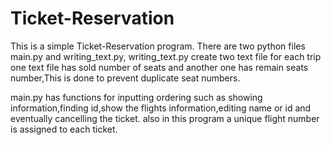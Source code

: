 # Ticket-Reservation
This is a simple Ticket-Reservation program.
There are two python files main.py and writing_text.py, writing_text.py create two text file for each trip one text file has sold number
of seats and another one has remain seats number,This is done to prevent duplicate seat numbers.

main.py has functions for inputting ordering such as showing information,finding id,show the flights information,editing name or id 
and eventually cancelling the ticket.
also in this program a unique flight number is assigned to each ticket.
